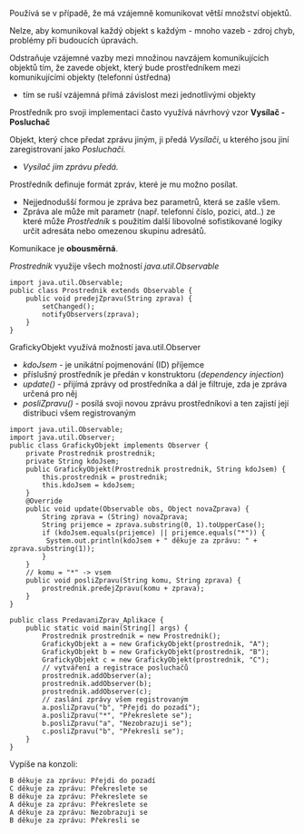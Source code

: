 Používá se v případě, že má vzájemně komunikovat větší množství objektů.

Nelze, aby komunikoval každý objekt s každým - mnoho vazeb - zdroj chyb, problémy při budoucích úpravách.

Odstraňuje vzájemné vazby mezi množinou navzájem komunikujících objektů tím, že zavede objekt, který bude prostředníkem mezi komunikujícími objekty (telefonní ústředna)
- tím se ruší vzájemná přímá závislost mezi jednotlivými objekty

Prostředník pro svoji implementaci často využívá návrhový vzor **Vysílač - Posluchač**

Objekt, který chce předat zprávu jiným, ji předá _Vysílači_, u kterého jsou jiní zaregistrovaní jako _Posluchači._
- _Vysílač jim zprávu předá._

Prostředník definuje formát zpráv, které je mu možno posílat.
- Nejjednodušší formou je zpráva bez parametrů, která se zašle všem.
- Zpráva ale může mít parametr (např. telefonní číslo, pozici, atd..) ze které může _Prostředník_ s použitím další libovolné sofistikované logiky určit adresáta nebo omezenou skupinu adresátů.

Komunikace je **obousměrná**.

_Prostrednik_ využije všech možností _java.util.Observable_

```
import java.util.Observable;
public class Prostrednik extends Observable {
    public void predejZpravu(String zprava) {
        setChanged();
        notifyObservers(zprava);
    }
}

```

GrafickyObjekt využívá možností java.util.Observer
- _kdoJsem_ - je unikátní pojmenování (ID) příjemce
- příslušný prostředník je předán v konstruktoru (_dependency injection_)
- _update()_ - přijímá zprávy od prostředníka a dál je filtruje, zda je zpráva určená pro něj
- _posliZpravu()_ - posílá svoji novou zprávu prostředníkovi a ten zajistí její distribuci všem registrovaným

```
import java.util.Observable;
import java.util.Observer;
public class GrafickyObjekt implements Observer {
    private Prostrednik prostrednik;
    private String kdoJsem;
    public GrafickyObjekt(Prostrednik prostrednik, String kdoJsem) {
        this.prostrednik = prostrednik;
        this.kdoJsem = kdoJsem;
    }
    @Override
    public void update(Observable obs, Object novaZprava) {
        String zprava = (String) novaZprava;
        String prijemce = zprava.substring(0, 1).toUpperCase();
        if (kdoJsem.equals(prijemce) || prijemce.equals("*")) {
         System.out.println(kdoJsem + " děkuje za zprávu: " + zprava.substring(1));
        }
    }
    // komu = "*" -> vsem
    public void posliZpravu(String komu, String zprava) {
        prostrednik.predejZpravu(komu + zprava);
    }
}

```

```
public class PredavaniZprav_Aplikace {
    public static void main(String[] args) {
        Prostrednik prostrednik = new Prostrednik();
        GrafickyObjekt a = new GrafickyObjekt(prostrednik, "A");
        GrafickyObjekt b = new GrafickyObjekt(prostrednik, "B");
        GrafickyObjekt c = new GrafickyObjekt(prostrednik, "C");
        // vytváření a registrace posluchačů
        prostrednik.addObserver(a);
        prostrednik.addObserver(b);
        prostrednik.addObserver(c);
        // zaslání zprávy všem registrovaným
        a.posliZpravu("b", "Přejdi do pozadí");
        a.posliZpravu("*", "Překreslete se");
        b.posliZpravu("a", "Nezobrazuji se");
        c.posliZpravu("b", "Překresli se");
    }
}

```

Vypíše na konzoli:

```
B děkuje za zprávu: Přejdi do pozadí
C děkuje za zprávu: Překreslete se
B děkuje za zprávu: Překreslete se
A děkuje za zprávu: Překreslete se
A děkuje za zprávu: Nezobrazuji se
B děkuje za zprávu: Překresli se

```